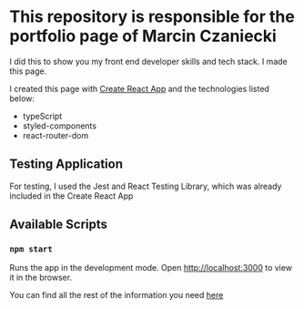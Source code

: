 # This repository is responsible for the portfolio page of Marcin Czaniecki

I did this to show you my front end developer skills and tech stack.
I made this page.

I created this page with [Create React App](https://github.com/facebook/create-react-app) and the technologies listed below:

- typeScript
- styled-components
- react-router-dom

## Testing Application

For testing, I used the Jest and React Testing Library, which was already included in the Create React App

## Available Scripts

### `npm start`

Runs the app in the development mode.
Open [http://localhost:3000](http://localhost:3000) to view it in the browser.

You can find all the rest of the information you need [here](https://create-react-app.dev/docs/getting-started)
